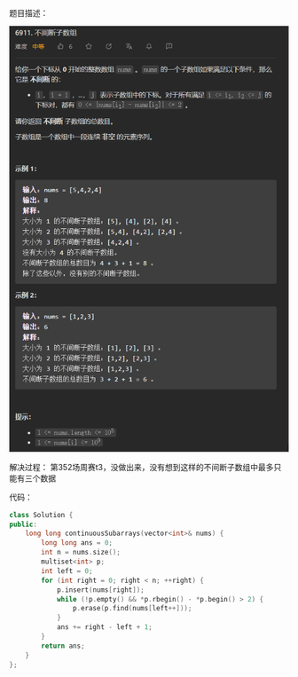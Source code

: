 题目描述：

![image](/basical/array/image/image87.png)

解决过程：
第352场周赛t3，没做出来，没有想到这样的不间断子数组中最多只能有三个数据

代码：

```cpp
class Solution {
public:
    long long continuousSubarrays(vector<int>& nums) {
        long long ans = 0;
        int n = nums.size();
        multiset<int> p;
        int left = 0;
        for (int right = 0; right < n; ++right) {
            p.insert(nums[right]);
            while (!p.empty() && *p.rbegin() - *p.begin() > 2) {
                p.erase(p.find(nums[left++]));
            }
            ans += right - left + 1;
        }
        return ans;
    }
};
```